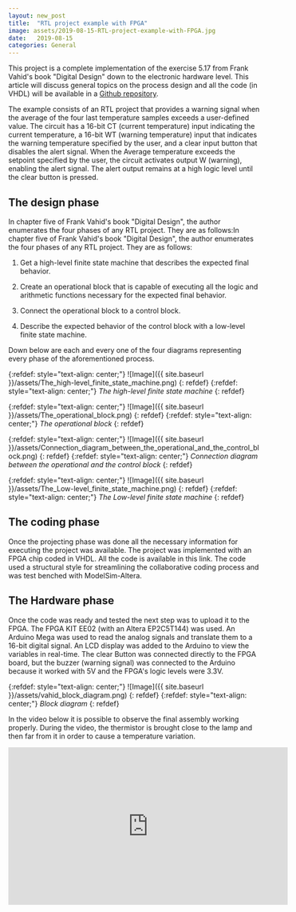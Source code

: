 ```yaml
---
layout: new_post
title:  "RTL project example with FPGA"
image: assets/2019-08-15-RTL-project-example-with-FPGA.jpg
date:   2019-08-15 
categories: General
---
```


This project is a complete implementation of the exercise 5.17 from Frank Vahid's book "Digital Design" down to the electronic hardware level. This article will discuss general topics on the process design and all the code (in VHDL) will be available in a [Github repository](https://github.com/Capynetics/RTL-PROJECT-EXAMPLE).

The example consists of an RTL project that provides a warning signal when the average of the four last temperature samples exceeds a user-defined value. The circuit has a 16-bit CT (current temperature) input indicating the current temperature, a 16-bit WT (warning temperature) input that indicates the warning temperature specified by the user, and a clear input button that disables the alert signal. When the Average temperature exceeds the setpoint specified by the user, the circuit activates output W (warning), enabling the alert signal. The alert output remains at a high logic level until the clear button is pressed.

## The design phase

In chapter five of Frank Vahid's book "Digital Design", the author enumerates the four phases of any RTL project. They are as follows:In chapter five of Frank Vahid's book "Digital Design", the author enumerates the four phases of any RTL project. They are as follows:

1. Get a high-level finite state machine that describes the expected final behavior.

2. Create an operational block that is capable of executing all the logic and arithmetic functions necessary for the expected final behavior.

3. Connect the operational block to a control block.

4. Describe the expected behavior of the control block with a low-level finite state machine.

Down below are each and every one of the four diagrams representing every phase of the aforementioned process.

{:refdef: style="text-align: center;"}
![Image]({{ site.baseurl }}/assets/The_high-level_finite_state_machine.png)
{: refdef}
{:refdef: style="text-align: center;"}
*The high-level finite state machine*
{: refdef}

{:refdef: style="text-align: center;"}
![Image]({{ site.baseurl }}/assets/The_operational_block.png)
{: refdef}
{:refdef: style="text-align: center;"}
*The operational block*
{: refdef}

{:refdef: style="text-align: center;"}
![Image]({{ site.baseurl }}/assets/Connection_diagram_between_the_operational_and_the_control_block.png)
{: refdef}
{:refdef: style="text-align: center;"}
*Connection diagram between the operational and the control block*
{: refdef}

{:refdef: style="text-align: center;"}
![Image]({{ site.baseurl }}/assets/The_Low-level_finite_state_machine.png)
{: refdef}
{:refdef: style="text-align: center;"}
*The Low-level finite state machine*
{: refdef}

## The coding phase

Once the projecting phase was done all the necessary information for executing the project was available. The project was implemented with an FPGA chip coded in VHDL. All the code is available in this link. The code used a structural style for streamlining the collaborative coding process and was test benched with ModelSim-Altera.

## The Hardware phase

Once the code was ready and tested the next step was to upload it to the FPGA. The FPGA KIT EE02 (with an Altera EP2C5T144) was used. An Arduino Mega was used to read the analog signals and translate them to a 16-bit digital signal. An LCD display was added to the Arduino to view the variables in real-time. The clear Button was connected directly to the FPGA board, but the buzzer (warning signal) was connected to the Arduino because it worked with 5V and the FPGA's logic levels were 3.3V.

{:refdef: style="text-align: center;"}
![Image]({{ site.baseurl }}/assets/vahid_block_diagram.png)
{: refdef}
{:refdef: style="text-align: center;"}
*Block diagram*
{: refdef}

In the video below it is possible to observe the final assembly working properly. During the video, the thermistor is brought close to the lamp and then far from it in order to cause a temperature variation.

<div style="text-align: center;">
  <iframe
    width="560"
    height="315"
    src="https://www.youtube.com/embed/YGJSqMRjbJk"
    title="YouTube video player"
    frameborder="0"
    allow="accelerometer; autoplay; clipboard-write; encrypted-media; gyroscope; picture-in-picture; web-share"
    referrerpolicy="strict-origin-when-cross-origin"
    allowfullscreen>
  </iframe>
</div>
